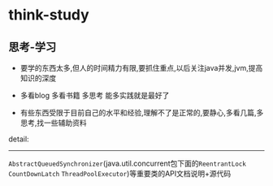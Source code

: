 think-study
===========

## 思考-学习 ##

- 要学的东西太多,但人的时间精力有限,要抓住重点,以后关注java并发,jvm,提高知识的深度

- 多看blog 多看书籍 多思考 能多实践就是最好了

- 有些东西受限于目前自己的水平和经验,理解不了是正常的,要静心,多看几篇,多思考,找一些辅助资料

detail: 

----------

`AbstractQueuedSynchronizer`(java.util.concurrent包下面的`ReentrantLock` `CountDownLatch`
`ThreadPoolExecutor`)等重要类的API文档说明+源代码
